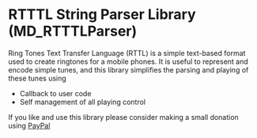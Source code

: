 # RTTTL String Parser Library (MD_RTTTLParser)

Ring Tones Text Transfer Language (RTTL) is a simple text-based format used to create ringtones for a mobile phones. It is useful to represent and encode simple tunes, and this library simplifies the parsing and playing of these tunes using
* Callback to user code
* Self management of all playing control

If you like and use this library please consider making a small donation using [PayPal](https://paypal.me/MajicDesigns/4USD)
